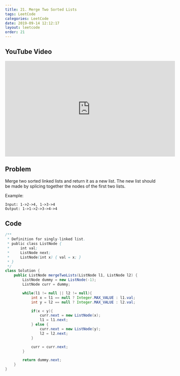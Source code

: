 ```yaml
---
title: 21. Merge Two Sorted Lists
tags: LeetCode
categories: LeetCode
date: 2019-09-14 12:12:17
layout: leetcode
order: 21
---
```


## YouTube Video

<iframe width="560" height="315" src="https://www.youtube.com/embed/naUO9liCm4s" frameborder="0" allow="accelerometer; autoplay; encrypted-media; gyroscope; picture-in-picture" allowfullscreen></iframe>

## Problem

Merge two sorted linked lists and return it as a new list. The new list should be made by splicing together the nodes of the first two lists.

Example:

```
Input: 1->2->4, 1->3->4
Output: 1->1->2->3->4->4
```

## Code

```java
/**
 * Definition for singly-linked list.
 * public class ListNode {
 *     int val;
 *     ListNode next;
 *     ListNode(int x) { val = x; }
 * }
 */
class Solution {
    public ListNode mergeTwoLists(ListNode l1, ListNode l2) {
        ListNode dummy = new ListNode(-1);
        ListNode curr = dummy;

        while(l1 != null || l2 != null){
            int x = l1 == null ? Integer.MAX_VALUE : l1.val;
            int y = l2 == null ? Integer.MAX_VALUE : l2.val;

            if(x < y){
                curr.next = new ListNode(x);
                l1 = l1.next;
            } else {
                curr.next = new ListNode(y);
                l2 = l2.next;
            }

            curr = curr.next;
        }

        return dummy.next;
    }
}
```
